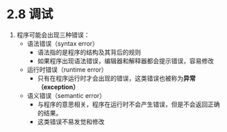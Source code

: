 # 2.8 调试


1. 程序可能会出现三种错误：
   + 语法错误（syntax error）
      + 语法指的是程序的结构及其背后的规则
      + 如果程序出现语法错误，编辑器和解释器都会提示错误，容易修改
   + 运行时错误（runtime error）
      + 只有在程序运行时才会出现的错误，这类错误也被称为**异常（exception）**
   + 语义错误（semantic error）
      + 与程序的意思相关，程序在运行时不会产生错误，但是不会返回正确的结果。
      + 这类错误不易发觉和修改